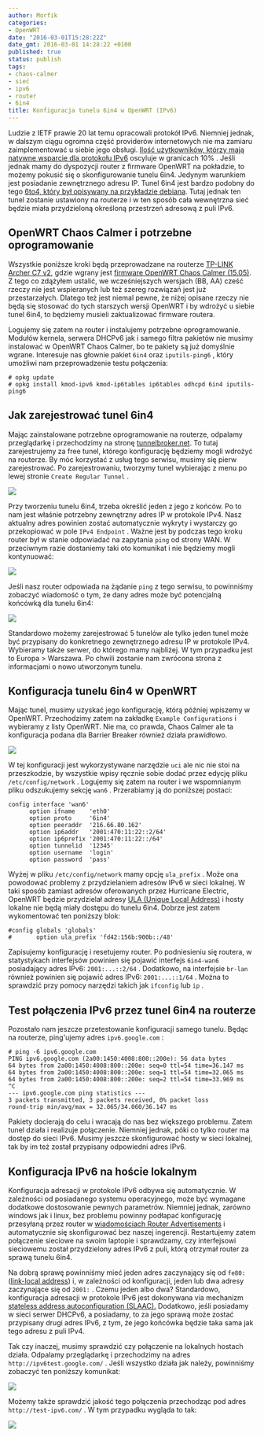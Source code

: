 ```yaml
---
author: Morfik
categories:
- OpenWRT
date: "2016-03-01T15:28:22Z"
date_gmt: 2016-03-01 14:28:22 +0100
published: true
status: publish
tags:
- chaos-calmer
- sieć
- ipv6
- router
- 6in4
title: Konfiguracja tunelu 6in4 w OpenWRT (IPv6)
---
```


Ludzie z IETF prawie 20 lat temu opracowali protokół IPv6. Niemniej jednak, w dalszym ciągu ogromna
część providerów internetowych nie ma zamiaru zaimplementować u siebie jego obsługi. [Ilość
użytkowników, którzy mają natywne wsparcie dla protokołu
IPv6](http://www.google.com/intl/pl/ipv6/statistics.html) oscyluje w granicach 10% . Jeśli jednak
mamy do dyspozycji router z firmware OpenWRT na pokładzie, to możemy pokusić się o skonfigurowanie
tunelu 6in4. Jedynym warunkiem jest posiadanie zewnętrznego adresu IP. Tunel 6in4 jest bardzo
podobny do tego [6to4, który był opisywany na przykładzie
debiana](/post/implementacja-protokolu-ipv6-za-pomoca-tunelu-6to4/). Tutaj jednak
ten tunel zostanie ustawiony na routerze i w ten sposób cała wewnętrzna sieć będzie miała
przydzieloną określoną przestrzeń adresową z puli IPv6.

<!--more-->
## OpenWRT Chaos Calmer i potrzebne oprogramowanie

Wszystkie poniższe kroki będą przeprowadzane na routerze [TP-LINK Archer C7
v2](http://www.tp-link.com.pl/products/details/cat-9_Archer-C7.html), gdzie wgrany jest [firmware
OpenWRT Chaos Calmer (15.05)](http://eko.one.pl/). Z tego co zdążyłem ustalić, we wcześniejszych
wersjach (BB, AA) cześć rzeczy nie jest wspieranych lub też szereg rozwiązań jest już
przestarzałych. Dlatego też jest niemal pewne, że niżej opisane rzeczy nie będą się stosować do
tych starszych wersji OpenWRT i by wdrożyć u siebie tunel 6in4, to będziemy musieli zaktualizować
firmware routera.

Logujemy się zatem na router i instalujemy potrzebne oprogramowanie. Modułów kernela, serwera DHCPv6
jak i samego filtra pakietów nie musimy instalować w OpenWRT Chaos Calmer, bo te pakiety są już
domyślnie wgrane. Interesuje nas głownie pakiet `6in4` oraz `iputils-ping6` , który umożliwi nam
przeprowadzenie testu połączenia:

    # opkg update
    # opkg install kmod-ipv6 kmod-ip6tables ip6tables odhcpd 6in4 iputils-ping6

## Jak zarejestrować tunel 6in4

Mając zainstalowane potrzebne oprogramowanie na routerze, odpalamy przeglądarkę i przechodzimy na
stronę [tunnelbroker.net](https://tunnelbroker.net/). To tutaj zarejestrujemy za free tunel, którego
konfigurację będziemy mogli wdrożyć na routerze. By móc korzystać z usług tego serwisu, musimy się
pierw zarejestrować. Po zarejestrowaniu, tworzymy tunel wybierając z menu po lewej stronie `Create
Regular Tunnel` .

![](/img/2016/03/1.rejestracja-tunelu-6in4-hurricane-electric.png#small)

Przy tworzeniu tunelu 6in4, trzeba określić jeden z jego z końców. Po to nam jest właśnie potrzebny
zewnętrzny adres IP w protokole IPv4. Nasz aktualny adres powinien zostać automatycznie wykryty i
wystarczy go przekopiować w pole `IPv4 Endpoint` . Ważne jest by podczas tego kroku router był w
stanie odpowiadać na zapytania `ping` od strony WAN. W przeciwnym razie dostaniemy taki oto
komunikat i nie będziemy mogli kontynuować:

![](/img/2016/03/2.problem-sprawdzanie-tunel-6in4.png#big)

Jeśli nasz router odpowiada na żądanie `ping` z tego serwisu, to powinniśmy zobaczyć wiadomość o
tym, że dany adres może być potencjalną końcówką dla tunelu 6in4:

![](/img/2016/03/3.pomyslna-weryfikacja-tunel-6in4.png#big)

Standardowo możemy zarejestrować 5 tunelów ale tylko jeden tunel może być przypisany do konkretnego
zewnętrznego adresu IP w protokole IPv4. Wybieramy także serwer, do którego mamy najbliżej. W tym
przypadku jest to Europa > Warszawa. Po chwili zostanie nam zwrócona strona z informacjami o nowo
utworzonym tunelu.

## Konfiguracja tunelu 6in4 w OpenWRT

Mając tunel, musimy uzyskać jego konfigurację, którą później wpiszemy w OpenWRT. Przechodzimy zatem
na zakładkę `Example Configurations` i wybieramy z listy OpenWRT. Nie ma, co prawda, Chaos Calmer
ale ta konfiguracja podana dla Barrier Breaker również działa prawidłowo.

![](/img/2016/03/4.konfiguracja-tunelu-6in4-openwrt.png#big)

W tej konfiguracji jest wykorzystywane narzędzie `uci` ale nic nie stoi na przeszkodzie, by
wszystkie wpisy ręcznie sobie dodać przez edycję pliku `/etc/config/network` . Logujemy się zatem na
router i we wspomnianym pliku odszukujemy sekcję `wan6` . Przerabiamy ją do poniższej postaci:

    config interface 'wan6'
          option ifname    'eth0'
          option proto     '6in4'
          option peeraddr  '216.66.80.162'
          option ip6addr   '2001:470:11:22::2/64'
          option ip6prefix '2001:470:11:22::/64'
          option tunnelid  '12345'
          option username  'login'
          option password  'pass'

Wyżej w pliku `/etc/config/network` mamy opcję `ula_prefix` . Może ona powodować problemy z
przydzielaniem adresów IPv6 w sieci lokalnej. W taki sposób zamiast adresów oferowanych przez
Hurricane Electric, OpenWRT będzie przydzielał adresy [ULA (Unique Local
Address)](https://en.wikipedia.org/wiki/Unique_local_address) i hosty lokalne nie będą miały dostępu
do tunelu 6in4. Dobrze jest zatem wykomentować ten poniższy blok:

    #config globals 'globals'
    #       option ula_prefix 'fd42:156b:900b::/48'

Zapisujemy konfigurację i resetujemy router. Po podniesieniu się routera, w statystykach interfejsów
powinien się pojawić interfejs `6in4-wan6` posiadający adres IPv6: `2001:...::2/64` . Dodatkowo, na
interfejsie `br-lan` również powinien się pojawić adres IPv6: `2001:...::1/64` . Można to sprawdzić
przy pomocy narzędzi takich jak `ifconfig` lub `ip` .

## Test połączenia IPv6 przez tunel 6in4 na routerze

Pozostało nam jeszcze przetestowanie konfiguracji samego tunelu. Będąc na routerze, ping'ujemy adres
`ipv6.google.com` :

    # ping -6 ipv6.google.com
    PING ipv6.google.com (2a00:1450:4008:800::200e): 56 data bytes
    64 bytes from 2a00:1450:4008:800::200e: seq=0 ttl=54 time=36.147 ms
    64 bytes from 2a00:1450:4008:800::200e: seq=1 ttl=54 time=32.065 ms
    64 bytes from 2a00:1450:4008:800::200e: seq=2 ttl=54 time=33.969 ms
    ^C
    --- ipv6.google.com ping statistics ---
    3 packets transmitted, 3 packets received, 0% packet loss
    round-trip min/avg/max = 32.065/34.060/36.147 ms

Pakiety docierają do celu i wracają do nas bez większego problemu. Zatem tunel działa i realizuje
połączenie. Niemniej jednak, póki co tylko router ma dostęp do sieci IPv6. Musimy jeszcze
skonfigurować hosty w sieci lokalnej, tak by im też został przypisany odpowiedni adres IPv6.

## Konfiguracja IPv6 na hoście lokalnym

Konfiguracja adresacji w protokole IPv6 odbywa się automatycznie. W zależności od posiadanego
systemu operacyjnego, może być wymagane dodatkowe dostosowanie pewnych parametrów. Niemniej jednak,
zarówno windows jak i linux, bez problemu powinny podłapać konfigurację przesyłaną przez router w
[wiadomościach Router
Advertisements](http://www.tcpipguide.com/free/t_ICMPv6RouterAdvertisementandRouterSolicitationMess.htm)
i automatycznie się skonfigurować bez naszej ingerencji. Restartujemy zatem połączenie sieciowe na
swoim laptopie i sprawdzamy, czy interfejsowi sieciowemu został przydzielony adres IPv6 z puli,
którą otrzymał router za sprawą tunelu 6in4.

Na dobrą sprawę powinniśmy mieć jeden adres zaczynający się od `fe80:` ([link-local
address](https://en.wikipedia.org/wiki/Link-local_address)) i, w zależności od konfiguracji, jeden
lub dwa adresy zaczynające się od `2001:` . Czemu jeden albo dwa? Standardowo, konfiguracja
adresacji w protokole IPv6 jest dokonywana via mechanizm [stateless address autoconfiguration
(SLAAC).](https://en.wikipedia.org/wiki/IPv6#Stateless_address_autoconfiguration_.28SLAAC.29)
Dodatkowo, jeśli posiadamy w sieci serwer DHCPv6, a posiadamy, to za jego sprawą może zostać
przypisany drugi adres IPv6, z tym, że jego końcówka będzie taka sama jak tego adresu z puli IPv4.

Tak czy inaczej, musimy sprawdzić czy połączenie na lokalnych hostach działa. Odpalamy przeglądarkę
i przechodzimy na adres `http://ipv6test.google.com/` . Jeśli wszystko działa jak należy, powinniśmy
zobaczyć ten poniższy komunikat:

![](/img/2016/03/5.test-tunel-6in4-google-ivp6.png#medium)

Możemy także sprawdzić jakość tego połączenia przechodząc pod adres `http://test-ipv6.com/` . W tym
przypadku wygląda to tak:

![](/img/2016/03/6.test-tunel-6in4-jakosc-ipv6.png#big)
